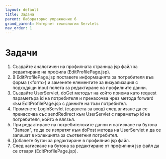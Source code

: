 ```yaml
---
layout: default
title: Задача 
parent: Лабораторно упражнение 6
grand_parent: Интернет технологии Servlets
nav_order: 1
---
```


# Задачи

1. Създайте аналогичен на профилната страница jsp файл за редактиране на профила (EditProfilePage.jsp).
2. В EditProfilePage.jsp поставете информацията за потребителя във форма (\<form>) и заменете елементите за визуализация с подходящи input полета за редактиране на профилните данни.
3. Създайте UserServlet, doGet методът на който приема като request параметъра id на потребителя и пренасочва чрез метода forward към EditProfilePage.jsp с данните на този потребител.
4. Променете LoginServlet (сървлета за вход) след влизане да се пренасочва със sendRedirect към UserServlet с параметър id на потребителя, който е влязъл.
5. При редактиране на потребителските данни и натискане на бутона "Запази", те да се изпратят към doPost метода на UserServlet и да се запишат в колекцията за съответния потребител.
6. Добавете бутон за редактиране в профилния jsp файл.
7. След натискане на бутона за редактиране от профилния jsp файл да се отваря (EditProfilePage.jsp).

